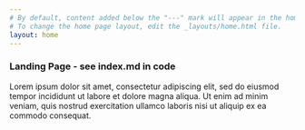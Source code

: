 ```yaml
---
# By default, content added below the "---" mark will appear in the home page
# To change the home page layout, edit the _layouts/home.html file.
layout: home
---
```


### Landing Page - see index.md in code
Lorem ipsum dolor sit amet, consectetur adipiscing elit, sed do eiusmod tempor incididunt ut labore et dolore magna aliqua. Ut enim ad minim veniam, quis nostrud exercitation ullamco laboris nisi ut aliquip ex ea commodo consequat. 

